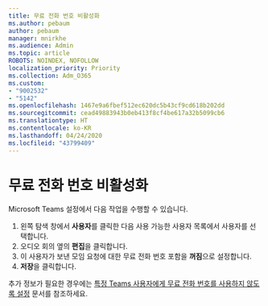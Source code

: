 ```yaml
---
title: 무료 전화 번호 비활성화
ms.author: pebaum
author: pebaum
manager: mnirkhe
ms.audience: Admin
ms.topic: article
ROBOTS: NOINDEX, NOFOLLOW
localization_priority: Priority
ms.collection: Adm_O365
ms.custom:
- "9002532"
- "5142"
ms.openlocfilehash: 1467e9a6fbef512ec620dc5b43cf9cd618b202dd
ms.sourcegitcommit: cead49883943b0eb413f8cf4be617a32b5099cb6
ms.translationtype: HT
ms.contentlocale: ko-KR
ms.lasthandoff: 04/24/2020
ms.locfileid: "43799409"
---
```

# <a name="disabling-toll-free-numbers"></a>무료 전화 번호 비활성화

Microsoft Teams 설정에서 다음 작업을 수행할 수 있습니다.

1. 왼쪽 탐색 창에서 **사용자**를 클릭한 다음 사용 가능한 사용자 목록에서 사용자를 선택합니다.
2. 오디오 회의 옆의 **편집**을 클릭합니다.
3. 이 사용자가 보낸 모임 요청에 대한 무료 전화 번호 포함을 **꺼짐**으로 설정합니다.
4. **저장**을 클릭합니다.

추가 정보가 필요한 경우에는 [특정 Teams 사용자에게 무료 전화 번호를 사용하지 않도록 설정](https://docs.microsoft.com/microsoftteams/disabling-toll-free-numbers-for-specific-teams-users) 문서를 참조하세요.
